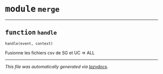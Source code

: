 <!-- markdownlint-disable -->

# <kbd>module</kbd> `merge`





---

## <kbd>function</kbd> `handle`

```python
handle(event, context)
```

Fusionne les fichiers csv de SG et UC => ALL 




---

_This file was automatically generated via [lazydocs](https://github.com/ml-tooling/lazydocs)._
